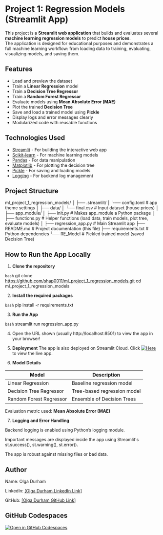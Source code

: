 # Project 1: Regression Models (Streamlit App)

This project is a **Streamlit web application** that builds and evaluates several **machine learning regression models** to predict **house prices**.  
The application is designed for educational purposes and demonstrates a full machine learning workflow: from loading data to training, evaluating, visualizing models, and saving them.

## Features

- Load and preview the dataset
- Train a **Linear Regression** model
- Train a **Decision Tree Regressor**
- Train a **Random Forest Regressor**
- Evaluate models using **Mean Absolute Error (MAE)**
- Plot the trained **Decision Tree**
- Save and load a trained model using **Pickle**
- Display logs and error messages clearly
- Modularized code with reusable functions

## Technologies Used

- [Streamlit](https://streamlit.io/) - For building the interactive web app
- [Scikit-learn](https://scikit-learn.org/) - For machine learning models
- [Pandas](https://pandas.pydata.org/) - For data manipulation
- [Matplotlib](https://matplotlib.org/) - For plotting the decision tree
- [Pickle](https://docs.python.org/3/library/pickle.html) - For saving and loading models
- [Logging](https://docs.python.org/3/library/logging.html) - For backend log management

## Project Structure

ml_project_1_regression_models/ │ ├── .streamlit/ │ └── config.toml # app theme settings │ ├── data/ │ └── final.csv # Input dataset (house prices) │ ├── app_module/ │ ├── init.py # Makes app_module a Python package │ ├── functions.py # Helper functions (load data, train models, plot tree, evaluate models) │ ├── regression_app.py # Main Streamlit app ├── README.md # Project documentation (this file) ├── requirements.txt # Python dependencies └── RE_Model # Pickled trained model (saved Decision Tree)

## How to Run the App Locally

1. **Clone the repository**

```bash```
git clone https://github.com/shap0011/ml_project_1_regression_models.git
cd ml_project_1_regression_models

2. **Install the required packages**

```bash```
    pip install -r requirements.txt

3. **Run the App**

```bash```
streamlit run regression_app.py

4. Open the URL shown (usually http://localhost:8501) to view the app in your browser!

5. **Deployment**
The app is also deployed on Streamlit Cloud.
Click [![Here](https://static.streamlit.io/badges/streamlit_badge_black_white.svg)](https://ml_project_1_regression_models.streamlit.app/) to view the live app.

6. **Model Details**

| Model                   | Description                        |
|--------------------------|------------------------------------|
| Linear Regression        | Baseline regression model         |
| Decision Tree Regressor  | Tree-based regression model       |
| Random Forest Regressor  | Ensemble of Decision Trees        |

Evaluation metric used: **Mean Absolute Error (MAE)**

7.  **Logging and Error Handling**

Backend logging is enabled using Python’s logging module.

Important messages are displayed inside the app using Streamlit's st.success(), st.warning(), st.error().

The app is robust against missing files or bad data.

## Author
Name: Olga Durham

LinkedIn: [\[Olga Durham LinkedIn Link\]](https://www.linkedin.com/in/olga-durham/)

GitHub: [\[Olga Durham GitHub Link\]](https://github.com/shap0011)

## GitHub Codespaces

[![Open in GitHub Codespaces](https://github.com/codespaces/badge.svg)](https://refactored-space-tribble-5rv6wwwgx74cv75p.github.dev/)
